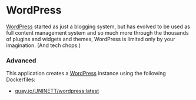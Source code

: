 # WordPress

[WordPress](https://wordpress.com/) started as just a blogging system, but has evolved to be used as full content management system and so much more through the thousands of plugins and widgets and themes, WordPress is limited only by your imagination. (And tech chops.)

### Advanced
This application creates a [WordPress](https://github.com/UNINETT/appstore-app-wordpress) instance using the following Dockerfiles:
  - [quay.io/UNINETT/wordpress:latest](https://github.com/UNINETT/appstore-app-wordpress/blob/master/Dockerfile)